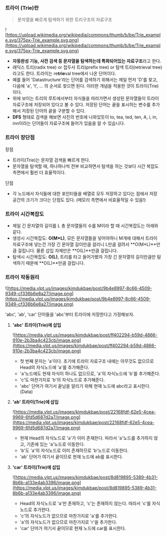 ### 트라이 (Trie)란

> 문자열을 빠르게 탐색하기 위한 트리구조의 자료구조
> 

![https://upload.wikimedia.org/wikipedia/commons/thumb/b/be/Trie_example.svg/375px-Trie_example.svg.png](https://upload.wikimedia.org/wikipedia/commons/thumb/b/be/Trie_example.svg/375px-Trie_example.svg.png)

- **자동완성 기능, 사전 검색 등 문자열을 탐색하는데 특화되어있는 자료구조**라고 한다.
- 래딕스 트리(radix tree) or 접두사 트리(prefix tree) or 탐색 트리(retrieval tree)라고도 한다. 트라이는 re**trie**val tree에서 나온 단어이다.
- 예를 들어 'Datastructure'라는 단어를 검색하기 위해서는 제일 먼저 'D'를 찾고, 다음에 'a', 't', ... 의 순서로 찾으면 된다. 이러한 개념을 적용한 것이 트라이(Trie)이다.
- 위에 보이는 트리의 루트에서부터 자식들을 따라가면서 생성된 문자열들이 트라이 자료구조에 저장되어 있다고 볼 수 있다. 저장된 단어는 끝을 표시하는 변수를 추가해서 저장된 단어의 끝을 구분할 수 있다.
- **DFS** 형태로 검색을 해보면 사진의 번호에 나와있듯이 to, tea, ted, ten, A, i, in, inn이라는 단어들이 자료구조에 들어가 있음을 알 수 있습니다.


### 트라이 장단점

장점

- 트라이(Trie)는 문자열 검색을 빠르게 한다.
- 문자열을 탐색할 때, 하나하나씩 전부 비교하면서 탐색을 하는 것보다 시간 복잡도 측면에서 훨씬 더 효율적이다.

단점

- 각 노드에서 자식들에 대한 포인터들을 배열로 모두 저장하고 있다는 점에서 저장 공간의 크기가 크다는 단점도 있다. (메모리 측면에서 비효율적일 수 있음!)


### 트라이 시간복잡도

- 제일 긴 문자열의 길이를 L 총 문자열들의 수를 M이라 할 때 시간복잡도는 아래와 같다.
- 생성시 시간복잡도: **O(M*L)**, 모든 문자열들을 넣어야하니 M개에 대해서 트라이 자료구조에 넣는건 가장 긴 문자열 길이만큼 걸리니 L만큼 걸려서 **O(M*L)**만큼 걸립니다. 물론 삽입 자체만은 **O(L)**만큼 걸립니다.
- 탐색시 시간복잡도: **O(L)**, 트리를 타고 들어가봤자 가장 긴 문자열의 길이만큼만 탐색하기 때문에 **O(L)**만큼 걸립니다.


### 트라이 작동원리

![https://media.vlpt.us/images/kimdukbae/post/9b4e8997-8c66-4509-9349-cf336b6e8a27/image.png](https://media.vlpt.us/images/kimdukbae/post/9b4e8997-8c66-4509-9349-cf336b6e8a27/image.png)

'abc', 'ab', 'car' 단어들을 'abc'부터 트라이에 저장한다고 가정해보자.

1. **'abc' 트라이(Trie)에 삽입**
    
    ![https://media.vlpt.us/images/kimdukbae/post/ff402294-b59d-4866-910e-2b3ba4c423cb/image.png](https://media.vlpt.us/images/kimdukbae/post/ff402294-b59d-4866-910e-2b3ba4c423cb/image.png)
    
    - 첫 번째 문자는 'a'이다. 초기에 트라이 자료구조 내에는 아무것도 없으므로 Head의 자식노드에 'a'를 추가해준다.
    - 'a'노드에도 현재 자식이 하나도 없으므로, 'a'의 자식노드에 'b'를 추가해준다.
    - 'c'도 마찬가지로 'b'의 자식노드로 추가해준다.
    - 'abc' 단어가 여기서 끝남을 알리기 위해 현재 노드에 abc라고 표시한다. (Data)
2. **'ab' 트라이(Trie)에 삽입**
    
    ![https://media.vlpt.us/images/kimdukbae/post/22168fdf-62e5-4cea-9969-6fd5d687d2a7/image.png](https://media.vlpt.us/images/kimdukbae/post/22168fdf-62e5-4cea-9969-6fd5d687d2a7/image.png)
    
    - 현재 Head의 자식노드로 'a'가 이미 존재한다. 따라서 'a'노드를 추가하지 않고, 기존에 있는 'a'노드로 이동한다.
    - 'b'도 'a'의 자식노드로 이미 존재하므로 'b'노드로 이동한다.
    - 'ab' 단어가 여기서 끝이므로 현재 노드에 ab를 표시한다.
    
3. **'car' 트라이(Trie)에 삽입**
    
    ![https://media.vlpt.us/images/kimdukbae/post/8d819895-5389-4b31-8b6b-a133e4ab3396/image.png](https://media.vlpt.us/images/kimdukbae/post/8d819895-5389-4b31-8b6b-a133e4ab3396/image.png)
    
    - Head의 자식노드로 'a'만 존재하고, 'c'는 존재하지 않는다. 따라서 'c'를 자식노드로 추가한다.
    - 'c'의 자식노드가 없으므로 마찬가지로 'a'를 추가한다.
    - 'a'의 자식노드가 없으므로 마찬가지로 'r'을 추가한다.
    - 'car' 단어가 여기서 끝이므로 현재 노드에 car를 표시한다.
